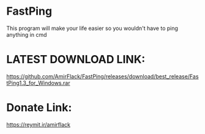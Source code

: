 # FastPing
This program will make your life easier so you wouldn't have to ping anything in cmd  
# LATEST DOWNLOAD LINK:
https://github.com/AmirFlack/FastPing/releases/download/best_release/FastPing1.3_for_Windows.rar
# Donate Link:
https://reymit.ir/amirflack
